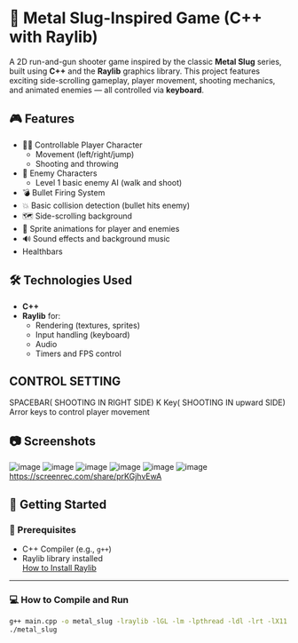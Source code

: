 # 🔫 Metal Slug-Inspired Game (C++ with Raylib)

A 2D run-and-gun shooter game inspired by the classic **Metal Slug** series, built using **C++** and the **Raylib** graphics library. This project features exciting side-scrolling gameplay, player movement, shooting mechanics, and animated enemies — all controlled via **keyboard**.

## 🎮 Features

- 🧍‍♂️ Controllable Player Character
  - Movement (left/right/jump)
  - Shooting and throwing
- 🔫 Enemy Characters
  - Level 1 basic enemy AI (walk and shoot)
- 💣 Bullet Firing System
- 💥 Basic collision detection (bullet hits enemy)
- 🗺 Side-scrolling background
- 🎨 Sprite animations for player and enemies
- 🔊 Sound effects and background music 
-  Healthbars
## 🛠 Technologies Used

- **C++**
- **Raylib** for:
  - Rendering (textures, sprites)
  - Input handling (keyboard)
  - Audio 
  - Timers and FPS control
## CONTROL SETTING

SPACEBAR( SHOOTING IN RIGHT SIDE)
K Key( SHOOTING IN upward SIDE)
Arror keys to control player movement

## 📷 Screenshots

![image](https://github.com/user-attachments/assets/0c3ac498-31fb-49f9-998d-c281ba45cd63)
![image](https://github.com/user-attachments/assets/64831545-238d-4729-bfcb-11e3e000b5eb)
![image](https://github.com/user-attachments/assets/0e7a8961-c454-4c07-8d08-884db6998c11)
![image](https://github.com/user-attachments/assets/acbf8d2b-1d34-45e7-be97-07d5f2697ada)
![image](https://github.com/user-attachments/assets/723e3b44-853d-47be-b37c-c7c01c3f3a78)
![image](https://github.com/user-attachments/assets/02679b4a-183a-4bfe-9595-65fa81ad1f16)
https://screenrec.com/share/prKGjhvEwA

## 🚀 Getting Started

### 🔧 Prerequisites

- C++ Compiler (e.g., `g++`)
- Raylib library installed  
  [How to Install Raylib](https://github.com/raysan5/raylib/wiki)

---

### 💻 How to Compile and Run

```bash
g++ main.cpp -o metal_slug -lraylib -lGL -lm -lpthread -ldl -lrt -lX11
./metal_slug

